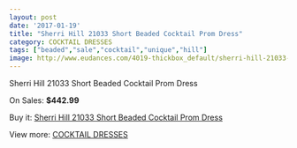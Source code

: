 ```yaml
---
layout: post
date: '2017-01-19'
title: "Sherri Hill 21033 Short Beaded Cocktail Prom Dress"
category: COCKTAIL DRESSES
tags: ["beaded","sale","cocktail","unique","hill"]
image: http://www.eudances.com/4019-thickbox_default/sherri-hill-21033-short-beaded-cocktail-prom-dress.jpg
---
```

Sherri Hill 21033 Short Beaded Cocktail Prom Dress

On Sales: **$442.99**
<a href="https://www.eudances.com/en/cocktail-dresses/1349-sherri-hill-21033-short-beaded-cocktail-prom-dress.html"><amp-img layout="responsive" width="600" height="600" src="//www.eudances.com/4019-thickbox_default/sherri-hill-21033-short-beaded-cocktail-prom-dress.jpg" alt="Sherri Hill 21033 Short Beaded Cocktail Prom Dress 0" /></a>
<a href="https://www.eudances.com/en/cocktail-dresses/1349-sherri-hill-21033-short-beaded-cocktail-prom-dress.html"><amp-img layout="responsive" width="600" height="600" src="//www.eudances.com/4021-thickbox_default/sherri-hill-21033-short-beaded-cocktail-prom-dress.jpg" alt="Sherri Hill 21033 Short Beaded Cocktail Prom Dress 1" /></a>
<a href="https://www.eudances.com/en/cocktail-dresses/1349-sherri-hill-21033-short-beaded-cocktail-prom-dress.html"><amp-img layout="responsive" width="600" height="600" src="//www.eudances.com/4020-thickbox_default/sherri-hill-21033-short-beaded-cocktail-prom-dress.jpg" alt="Sherri Hill 21033 Short Beaded Cocktail Prom Dress 2" /></a>

Buy it: [Sherri Hill 21033 Short Beaded Cocktail Prom Dress](https://www.eudances.com/en/cocktail-dresses/1349-sherri-hill-21033-short-beaded-cocktail-prom-dress.html "Sherri Hill 21033 Short Beaded Cocktail Prom Dress")

View more: [COCKTAIL DRESSES](https://www.eudances.com/en/14-cocktail-dresses "COCKTAIL DRESSES")